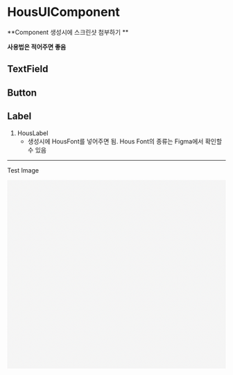 # HousUIComponent

**Component 생성시에 스크린샷 첨부하기 **

**사용법은 적어주면 좋음**

## TextField



## Button



## Label

1. HousLabel
   * 생성시에 HousFont를 넣어주면 됨. Hous Font의 종류는 Figma에서 확인할 수 있음







------



Test Image



![testImage](./readme_resource/testImage.png)









